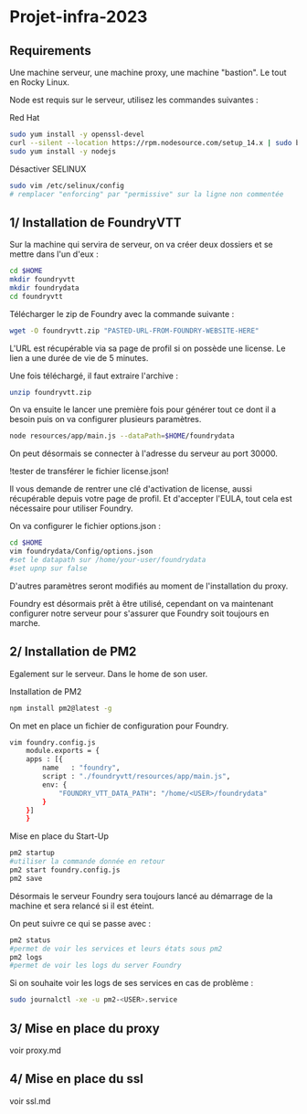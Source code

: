 # Projet-infra-2023

## Requirements

Une machine serveur, une machine proxy, une machine "bastion". Le tout en Rocky Linux.

Node est requis sur le serveur, utilisez les commandes suivantes :

Red Hat

```bash
sudo yum install -y openssl-devel
curl --silent --location https://rpm.nodesource.com/setup_14.x | sudo bash -
sudo yum install -y nodejs
```

Désactiver SELINUX

```bash
sudo vim /etc/selinux/config
# remplacer "enforcing" par "permissive" sur la ligne non commentée
```

## 1/ Installation de FoundryVTT

Sur la machine qui servira de serveur, on va créer deux dossiers et se mettre dans l'un d'eux :

```bash
cd $HOME
mkdir foundryvtt
mkdir foundrydata
cd foundryvtt
```

Télécharger le zip de Foundry avec la commande suivante :

```bash
wget -O foundryvtt.zip "PASTED-URL-FROM-FOUNDRY-WEBSITE-HERE"
```

L'URL est récupérable via sa page de profil si on possède une license. Le lien a une durée de vie de 5 minutes.

Une fois téléchargé, il faut extraire l'archive :

```bash
unzip foundryvtt.zip
```

On va ensuite le lancer une première fois pour générer tout ce dont il a besoin puis on va configurer plusieurs paramètres.

```bash
node resources/app/main.js --dataPath=$HOME/foundrydata
```

On peut désormais se connecter à l'adresse du serveur au port 30000.

!tester de transférer le fichier license.json!

Il vous demande de rentrer une clé d'activation de license, aussi récupérable depuis votre page de profil.
Et d'accepter l'EULA, tout cela est nécessaire pour utiliser Foundry.

On va configurer le fichier options.json :

```bash
cd $HOME
vim foundrydata/Config/options.json
#set le datapath sur /home/your-user/foundrydata
#set upnp sur false
```

D'autres paramètres seront modifiés au moment de l'installation du proxy.

Foundry est désormais prêt à être utilisé, cependant on va maintenant configurer notre serveur pour s'assurer que Foundry soit toujours en marche.

## 2/ Installation de PM2

Egalement sur le serveur. Dans le home de son user.

Installation de PM2

```bash
npm install pm2@latest -g
```

On met en place un fichier de configuration pour Foundry.

```bash
vim foundry.config.js
    module.exports = {
    apps : [{
        name   : "foundry",
        script : "./foundryvtt/resources/app/main.js",
        env: {
            "FOUNDRY_VTT_DATA_PATH": "/home/<USER>/foundrydata"
        }
    }]
    }
```

Mise en place du Start-Up

```bash
pm2 startup
#utiliser la commande donnée en retour
pm2 start foundry.config.js
pm2 save
```

Désormais le serveur Foundry sera toujours lancé au démarrage de la machine et sera relancé si il est éteint.

On peut suivre ce qui se passe avec :

```bash
pm2 status
#permet de voir les services et leurs états sous pm2
pm2 logs
#permet de voir les logs du server Foundry
```

Si on souhaite voir les logs de ses services en cas de problème :

```bash
sudo journalctl -xe -u pm2-<USER>.service
```

## 3/ Mise en place du proxy

voir proxy.md

## 4/ Mise en place du ssl

voir ssl.md
